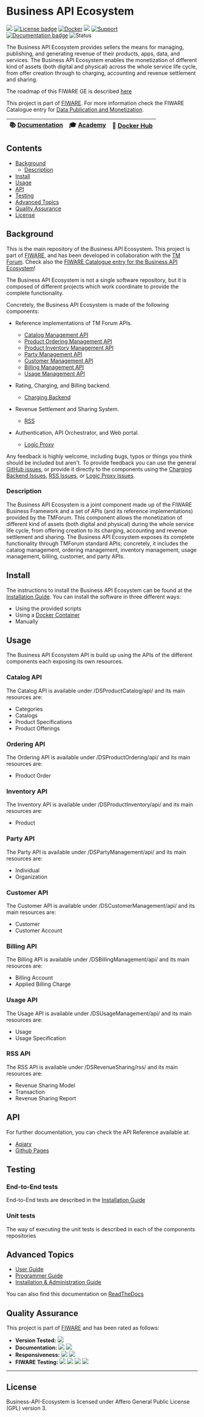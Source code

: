 # Business API Ecosystem

[![](https://nexus.lab.fiware.org/repository/raw/public/badges/chapters/data-monetization.svg)](https://www.fiware.org/developers/catalogue/)
[![License badge](https://img.shields.io/github/license/FIWARE-TMForum/Business-API-Ecosystem.svg)](https://opensource.org/licenses/AGPL-3.0)
[![Docker](https://img.shields.io/docker/pulls/fiware/business-api-ecosystem.svg)](https://hub.docker.com/r/fiware/business-api-ecosystem)
[![](https://img.shields.io/badge/tag-fiware-orange.svg?logo=stackoverflow)](http://stackoverflow.com/questions/tagged/fiware)
[![Support](https://img.shields.io/badge/support-askbot-yellowgreen.svg)](https://ask.fiware.org)
<br>
[![Documentation badge](https://img.shields.io/readthedocs/business-api-ecosystem.svg)](https://business-api-ecosystem.rtfd.io)
![Status](https://nexus.lab.fiware.org/static/badges/statuses/business-api.svg)

The Business API Ecosystem provides sellers the means for managing, publishing,
and generating revenue of their products, apps, data, and services. The Business
API Ecosystem enables the monetization of different kind of assets (both digital
and physical) across the whole service life cycle, from offer creation through
to charging, accounting and revenue settlement and sharing.

The roadmap of this FIWARE GE is described [here](https://github.com/FIWARE-TMForum/Business-API-Ecosystem/blob/master/roadmap.md)

This project is part of [FIWARE](https://www.fiware.org/). For more information
check the FIWARE Catalogue entry for
[Data Publication and Monetization](https://github.com/Fiware/catalogue/tree/master/data-publication).

 | :books: [Documentation](https://business-api-ecosystem.rtfd.io/)  | :mortar_board: [Academy](https://fiware-academy.readthedocs.io/en/latest/data-publication/business-api) | :whale: [Docker Hub](https://hub.docker.com/r/fiware/business-api-ecosystem) | 
|---|---|---|

## Contents

-   [Background](#background)
    -   [Description](#description)
-   [Install](#install)
-   [Usage](#usage)
-   [API](#api)
-   [Testing](#testing)
-   [Advanced Topics](#advanced-topics)
-   [Quality Assurance](#quality-assurance)
-   [License](#license)

## Background

This is the main repository of the Business API Ecosystem. This project is part
of [FIWARE](https://www.fiware.org), and has been developed in collaboration
with the [TM Forum](https://www.tmforum.org/). Check also the
[FIWARE Catalogue entry for the Business API Ecosystem](https://catalogue.fiware.org/enablers/business-api-ecosystem-biz-ecosystem-ri)!

The Business API Ecosystem is not a single software repository, but it is
composed of different projects which work coordinate to provide the complete
functionality.

Concretely, the Business API Ecosystem is made of the following components:

-   Reference implementations of TM Forum APIs.

    -   [Catalog Management API](https://github.com/FIWARE-TMForum/DSPRODUCTCATALOG2)
    -   [Product Ordering Management API](https://github.com/FIWARE-TMForum/DSPRODUCTORDERING)
    -   [Product Inventory Management API](https://github.com/FIWARE-TMForum/DSPRODUCTINVENTORY)
    -   [Party Management API](https://github.com/FIWARE-TMForum/DSPARTYMANAGEMENT)
    -   [Customer Management API](https://github.com/FIWARE-TMForum/DSCUSTOMER)
    -   [Billing Management API](https://github.com/FIWARE-TMForum/DSBILLINGMANAGEMENT)
    -   [Usage Management API](https://github.com/FIWARE-TMForum/DSUSAGEMANAGEMENT)

-   Rating, Charging, and Billing backend.

    -   [Charging Backend](https://github.com/FIWARE-TMForum/business-ecosystem-charging-backend)

-   Revenue Settlement and Sharing System.

    -   [RSS](https://github.com/FIWARE-TMForum/business-ecosystem-rss)

-   Authentication, API Orchestrator, and Web portal.
    -   [Logic Proxy](https://github.com/FIWARE-TMForum/business-ecosystem-logic-proxy)

Any feedback is highly welcome, including bugs, typos or things you think should
be included but aren't. To provide feedback you can use the general
[GitHub issues](https://github.com/FIWARE-TMForum/Business-API-Ecosystem/issues/new),
or provide it directly to the components using the
[Charging Backend Issues](https://github.com/FIWARE-TMForum/business-ecosystem-charging-backend/issues/new),
[RSS Issues](https://github.com/FIWARE-TMForum/business-ecosystem-rss/issues/new),
or
[Logic Proxy Issues](https://github.com/FIWARE-TMForum/business-ecosystem-logic-proxy/issues/new).

### Description

The Business API Ecosystem is a joint component made up of the FIWARE Business
Framework and a set of APIs (and its reference implementations) provided by the
TMForum. This component allows the monetization of different kind of assets
(both digital and physical) during the whole service life cycle, from offering
creation to its charging, accounting and revenue settlement and sharing. The
Business API Ecosystem exposes its complete functionality through TMForum
standard APIs; concretely, it includes the catalog management, ordering
management, inventory management, usage management, billing, customer, and party
APIs.

## Install

The instructions to install the Business API Ecosystem can be found at the
[Installation Guide](http://business-api-ecosystem.readthedocs.io/en/latest/installation-administration-guide.html).
You can install the software in three different ways:

-   Using the provided scripts
-   Using a
    [Docker Container](https://hub.docker.com/r/fiware/business-api-ecosystem)
-   Manually

## Usage

The Business API Ecosystem API is build up using the APIs of the different
components each exposing its own resources.

### Catalog API

The Catalog API is available under /DSProductCatalog/api/ and its main resources
are:

-   Categories
-   Catalogs
-   Product Specifications
-   Product Offerings

### Ordering API

The Ordering API is available under /DSProductOrdering/api/ and its main
resources are:

-   Product Order

### Inventory API

The Inventory API is available under /DSProductInventory/api/ and its main
resources are:

-   Product

### Party API

The Party API is available under /DSPartyManagement/api/ and its main resources
are:

-   Individual
-   Organization

### Customer API

The Customer API is available under /DSCustomerManagement/api/ and its main
resources are:

-   Customer
-   Customer Account

### Billing API

The Billing API is available under /DSBillingManagement/api/ and its main
resources are:

-   Billing Account
-   Applied Billing Charge

### Usage API

The Usage API is available under /DSUsageManagement/api/ and its main resources
are:

-   Usage
-   Usage Specification

### RSS API

The RSS API is available under /DSRevenueSharing/rss/ and its main resources
are:

-   Revenue Sharing Model
-   Transaction
-   Revenue Sharing Report

## API

For further documentation, you can check the API Reference available at:

-   [Apiary](http://docs.fiwaretmfbizecosystem.apiary.io)
-   [Github Pages](https://fiware-tmforum.github.io/Business-API-Ecosystem/)

## Testing

### End-to-End tests

End-to-End tests are described in the
[Installation Guide](http://business-api-ecosystem.readthedocs.io/en/latest/installation-administration-guide.html#end-to-end-testing)

### Unit tests

The way of executing the unit tests is described in each of the components
repositories

## Advanced Topics

-   [User Guide](doc/user-guide.rst)
-   [Programmer Guide](doc/programmer-guide.rst)
-   [Installation & Administration Guide](doc/installation-administration-guide.rst)

You can also find this documentation on
[ReadTheDocs](http://business-api-ecosystem.readthedocs.io)

## Quality Assurance

This project is part of [FIWARE](https://fiware.org/) and has been rated as
follows:

-   **Version Tested:**
    ![ ](https://img.shields.io/badge/dynamic/json.svg?label=Version&url=https://fiware.github.io/catalogue/json/biz_framework.json&query=$.version&colorB=blue)
-   **Documentation:**
    ![ ](https://img.shields.io/badge/dynamic/json.svg?label=Completeness&url=https://fiware.github.io/catalogue/json/biz_framework.json&query=$.docCompleteness&colorB=blue)
    ![ ](https://img.shields.io/badge/dynamic/json.svg?label=Usability&url=https://fiware.github.io/catalogue/json/biz_framework.json&query=$.docSoundness&colorB=blue)
-   **Responsiveness:**
    ![ ](https://img.shields.io/badge/dynamic/json.svg?label=Time%20to%20Respond&url=https://fiware.github.io/catalogue/json/biz_framework.json&query=$.timeToCharge&colorB=blue)
    ![ ](https://img.shields.io/badge/dynamic/json.svg?label=Time%20to%20Fix&url=https://fiware.github.io/catalogue/json/biz_framework.json&query=$.timeToFix&colorB=blue)
-   **FIWARE Testing:**
    ![ ](https://img.shields.io/badge/dynamic/json.svg?label=Tests%20Passed&url=https://fiware.github.io/catalogue/json/biz_framework.json&query=$.failureRate&colorB=blue)
    ![ ](https://img.shields.io/badge/dynamic/json.svg?label=Scalability&url=https://fiware.github.io/catalogue/json/biz_framework.json&query=$.scalability&colorB=blue)
    ![ ](https://img.shields.io/badge/dynamic/json.svg?label=Performance&url=https://fiware.github.io/catalogue/json/biz_framework.json&query=$.performance&colorB=blue)
    ![ ](https://img.shields.io/badge/dynamic/json.svg?label=Stability&url=https://fiware.github.io/catalogue/json/biz_framework.json&query=$.stability&colorB=blue)

---

## License

Business-API-Ecosystem is licensed under Affero General Public License (GPL)
version 3.
